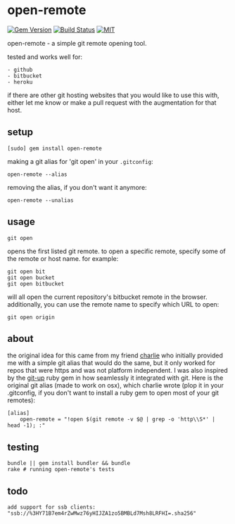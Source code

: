 open-remote
===========


[![Gem Version](https://badge.fury.io/rb/open-remote.svg)](https://badge.fury.io/rb/open-remote)
[![Build Status](https://app.travis-ci.com/jeremywrnr/open-remote.svg)](https://app.travis-ci.com/jeremywrnr/open-remote)
[![MIT](https://img.shields.io/npm/l/alt.svg?style=flat)](http://jeremywrnr.com/mit-license)


open-remote - a simple git remote opening tool.

tested and works well for:

    - github
    - bitbucket
    - heroku

if there are other git hosting websites that you would like to use this with,
either let me know or make a pull request with the augmentation for that host.


## setup

    [sudo] gem install open-remote

making a git alias for 'git open' in your `.gitconfig`:

    open-remote --alias

removing the alias, if you don't want it anymore:

    open-remote --unalias


## usage

    git open

opens the first listed git remote. to open a specific remote, specify some
of the remote or host name. for example:

    git open bit
    git open bucket
    git open bitbucket

will all open the current repository's bitbucket remote in the browser.
additionally, you can use the remote name to specify which URL to open:

    git open origin

## about

the original idea for this came from my friend [charlie][cel] who initially
provided me with a simple git alias that would do the same, but it only worked
for repos that were https and was not platform independent. I was also inspired
by the [git-up][gup] ruby gem in how seamlessly it integrated with git. Here is
the original git alias (made to work on osx), which charlie wrote (plop it in
your .gitconfig, if you don't want to install a ruby gem to open most of your
git remotes):

```
[alias]
    open-remote = "!open $(git remote -v $@ | grep -o 'http\\S*' | head -1); :"
```

[cel]:https://github.com/clehner
[gup]:https://github.com/aanand/git-up


## testing

    bundle || gem install bundler && bundle
    rake # running open-remote's tests

## todo

    add support for ssb clients:
    "ssb://%3HY71B7em4rZwMwz76yHIJZA1zo5BMBLd7Msh8LRFHI=.sha256"


